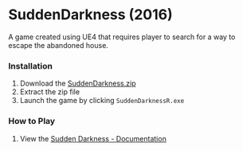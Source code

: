 # SuddenDarkness (2016)
A game created using UE4 that requires player to search for a way to escape the abandoned house.

### Installation
1. Download the [SuddenDarkness.zip](https://drive.google.com/open?id=0B01_WRg38ctYeWdwam9TMzMyTzQ)
2. Extract the zip file
3. Launch the game by clicking `SuddenDarknessR.exe`

### How to Play
1. View the [Sudden Darkness - Documentation](https://github.com/4m4zing/SuddenDarkness/blob/master/Documentation/Sudden%20Darkness%20-%20Documentation.pdf)

